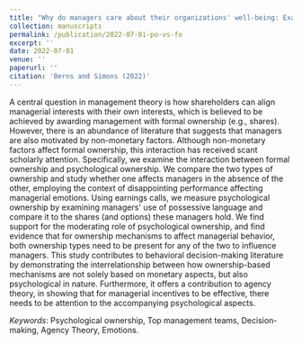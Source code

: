 ```yaml
---
title: "Why do managers care about their organizations' well-being: Examining the interaction between formal and psychological ownership"
collection: manuscripts
permalink: /publication/2022-07-01-po-vs-fo
excerpt: ''
date: 2022-07-01
venue: ''
paperurl: ''
citation: 'Berns and Simons (2022)'
---
```


A central question in management theory is how shareholders can align managerial interests with their own interests, which is believed to be achieved by awarding management with formal ownership (e.g., shares). However, there is an abundance of literature that suggests that managers are also motivated by non-monetary factors. Although non-monetary factors affect formal ownership, this interaction has received scant scholarly attention. Specifically, we examine the interaction between formal ownership and psychological ownership. We compare the two types of ownership and study whether one affects managers in the absence of the other, employing the context of disappointing performance affecting managerial emotions. Using earnings calls, we measure psychological ownership by examining managers' use of possessive language and compare it to the shares (and options) these managers hold. We find support for the moderating role of psychological ownership, and find evidence that for ownership mechanisms to affect managerial behavior, both ownership types need to be present for any of the two to influence managers. This study contributes to behavioral decision-making literature by demonstrating the interrelationship between how ownership-based mechanisms are not solely based on monetary aspects, but also psychological in nature. Furthermore, it offers a contribution to agency theory, in showing that for managerial incentives to be effective, there needs to be attention to the accompanying psychological aspects.

<i>Keywords</i>: Psychological ownership, Top management teams, Decision-making, Agency Theory, Emotions.
